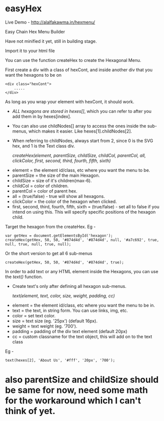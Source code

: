 # easyHex

Live Demo - http://alalfakawma.in/hexmenu/

Easy Chain Hex Menu Builder

Have not minified it yet, still in building stage.

Import it to your html file

You can use the function createHex to create the Hexagonal Menu.

First create a div with a class of hexCont, and inside another div that you want the hexagons to be on

    <div class="hexCont">
		.....
    </div>

As long as you wrap your element with hexCont, it should work.

- *ALL hexagons are stored in hexes[]*, which you can refer to after you add them in by hexes[index].
- You can also use childNodes[] array to access the ones inside the sub-menus, which makes it easier. Like hexes[1].childNodes[2].
- When referring to childNodes, always start from 2, since 0 is the SVG hex, and 1 is the Text class div.

    *createHex(element, parentSize, childSize, childCol, parentCol, all, clickColor, first, second, third, fourth, fifth, sixth)*

* element = the element id/class, etc where you want the menu to be.
* parentSize = the size of the main Hexagon.
* childSize = size of it's children(max-6).
* childCol = color of children.
* parentCol = color of parent hex.
* all = (true/false) - true will show all hexagons.
* clickColor = the color of the hexagon when clicked.
* first, second, third, fourth, fifth, sixth = (true/false) - set all to false if you intend on using this. This will specify specific positions of the hexagon child.

Target the hexagon from the createHex. Eg - 

	var getHex = document.getElementsById('hexagon');
	createHex(getHex, 50, 50, '#874d4d', '#874d4d', null, '#a7c692', true, null, true, null, true, null);

Or the short version to get all 6 sub-menus

	createHex(getHex, 50, 50, '#874d4d', '#874d4d', true);

In order to add text or any HTML element inside the Hexagons, you can use the *text()* function.

- Create text's only after defining all hexagon sub-menus.

	*text(element, text, color, size, weight, padding, cc)*

* element = the element id/class, etc where you want the menu to be in.
* text = the text, in string form. You can use links, img, etc.
* color = set text color.
* size = text size (eg. '25px') (default 16px).
* weight = text weight (eg. '700').
* padding = padding of the div text element (default 20px)
* cc = custom classname for the text object, this will add on to the text class

Eg - 

	text(hexes[2], 'About Us', '#fff', '20px', '700');


# also parentSize and childSize should be same for now, need some math for the workaround which I can't think of yet.
